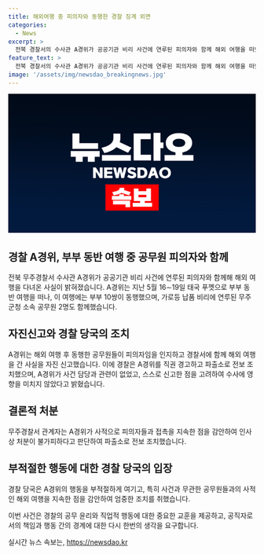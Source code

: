 ```yaml
---
title: 해외여행 중 피의자와 동행한 경찰 징계 외면
categories:
  - News
excerpt: >
  전북 경찰서의 수사관 A경위가 공공기관 비리 사건에 연루된 피의자와 함께 해외 여행을 떠났다가 귀국 후 자진신고한 사실이 밝혀졌다. A경위와 관련자들은 부부로 10쌍이 동행한 태국 푸껫 여행에 참여했으며, 이 중에는 가로등 납품 비리에 연루된 무주군청 소속 공무원 2명도 있었다. 경찰은 A경위가 사건을 담당하지 않았고, 자진신고를 고려하여 직권 경고 후 파출소로 전보했다. 무주경찰서는 A경위가 수사에 영향을 미치지 않았다고 설명했다.
feature_text: >
  전북 경찰서의 수사관 A경위가 공공기관 비리 사건에 연루된 피의자와 함께 해외 여행을 떠났다가 귀국 후 자진신고한 사실이 밝혀졌다. A경위와 관련자들은 부부로 10쌍이 동행한 태국 푸껫 여행에 참여했으며, 이 중에는 가로등 납품 비리에 연루된 무주군청 소속 공무원 2명도 있었다. 경찰은 A경위가 사건을 담당하지 않았고, 자진신고를 고려하여 직권 경고 후 파출소로 전보했다. 무주경찰서는 A경위가 수사에 영향을 미치지 않았다고 설명했다.
image: '/assets/img/newsdao_breakingnews.jpg'
---
```


<p><img src="/assets/img/newsdao_breakingnews.jpg" alt="cryptoinkorea 속보" /></p>

<h2>경찰 A경위, 부부 동반 여행 중 공무원 피의자와 함께</h2>
전북 무주경찰서 수사관 A경위가 공공기관 비리 사건에 연루된 피의자와 함께해 해외 여행을 다녀온 사실이 밝혀졌습니다. A경위는 지난 5월 16∼19일 태국 푸껫으로 부부 동반 여행을 떠나, 이 여행에는 부부 10쌍이 동행했으며, 가로등 납품 비리에 연루된 무주군청 소속 공무원 2명도 함께했습니다.</p>

<h2>자진신고와 경찰 당국의 조치</h2>
A경위는 해외 여행 후 동행한 공무원들이 피의자임을 인지하고 경찰서에 함께 해외 여행을 간 사실을 자진 신고했습니다. 이에 경찰은 A경위를 직권 경고하고 파출소로 전보 조치했으며, A경위가 사건 담당과 관련이 없었고, 스스로 신고한 점을 고려하여 수사에 영향을 미치지 않았다고 밝혔습니다.</p>

<h2>결론적 처분</h2>
무주경찰서 관계자는 A경위가 사적으로 피의자들과 접촉을 지속한 점을 감안하여 인사상 처분이 불가피하다고 판단하여 파출소로 전보 조치했습니다.</p>

<h2>부적절한 행동에 대한 경찰 당국의 입장</h2>
경찰 당국은 A경위의 행동을 부적절하게 여기고, 특히 사건과 무관한 공무원들과의 사적인 해외 여행을 지속한 점을 감안하여 엄중한 조치를 취했습니다.</p>

<p>이번 사건은 경찰의 공무 윤리와 직업적 행동에 대한 중요한 교훈을 제공하고, 공직자로서의 책임과 행동 간의 경계에 대한 다시 한번의 생각을 요구합니다.</p>
실시간 뉴스 속보는, <a href="https://newsdao.kr" rel="dofollow">https://newsdao.kr</a>


